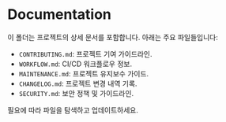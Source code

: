 # Documentation

이 폴더는 프로젝트의 상세 문서를 포함합니다. 아래는 주요 파일들입니다:

- `CONTRIBUTING.md`: 프로젝트 기여 가이드라인.
- `WORKFLOW.md`: CI/CD 워크플로우 정보.
- `MAINTENANCE.md`: 프로젝트 유지보수 가이드.
- `CHANGELOG.md`: 프로젝트 변경 내역 기록.
- `SECURITY.md`: 보안 정책 및 가이드라인.

필요에 따라 파일을 탐색하고 업데이트하세요.